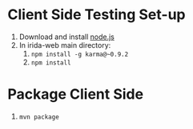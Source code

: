 # Client Side Testing Set-up

1. Download and install [node.js](http://nodejs.org)
2. In irida-web main directory:
    1. `npm install -g karma@~0.9.2`
    2. `npm install`

# Package Client Side

1. `mvn package`
